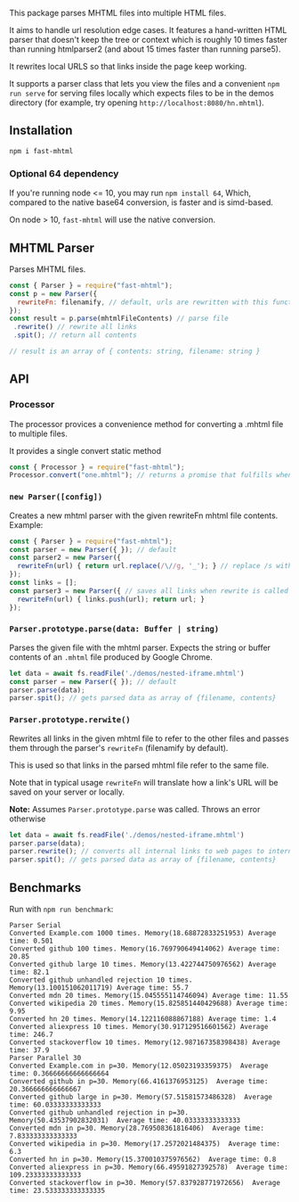 This package parses MHTML files into multiple HTML files.

It aims to handle url resolution edge cases. It features a hand-written HTML parser that doesn't keep the tree or context which is roughly 10 times faster than running htmlparser2 (and about 15 times faster than running parse5).

It rewrites local URLS so that links inside the page keep working.

It supports a parser class that lets you view the files and a convenient `npm run serve` for serving files locally which expects
files to be in the demos directory (for example, try opening `http://localhost:8080/hn.mhtml`).

## Installation

```
npm i fast-mhtml
```

### Optional 64 dependency

If you're running node <= 10, you may run `npm install 64`,
Which, compared to the native base64 conversion, is faster and is simd-based.

On node > 10, `fast-mhtml` will use the native conversion.

## MHTML Parser

Parses MHTML files.

```js
const { Parser } = require("fast-mhtml");
const p = new Parser({
  rewriteFn: filenamify, // default, urls are rewritten with this function
});
const result = p.parse(mhtmlFileContents) // parse file
 .rewrite() // rewrite all links
 .spit(); // return all contents

// result is an array of { contents: string, filename: string }
```

## API

### Processor

The processor provices a convenience method for converting a .mhtml file to multiple files.

It provides a single convert static method

```js
const { Processor } = require("fast-mhtml");
Processor.convert("one.mhtml"); // returns a promise that fulfills when the conversion is done
```

### `new Parser([config])`

Creates a new mhtml parser with the given rewriteFn mhtml file contents. Example:

```js
const { Parser } = require("fast-mhtml");
const parser = new Parser({ }); // default
const parser2 = new Parser({
  rewriteFn(url) { return url.replace(/\//g, '_'); } // replace /s with _s
});
const links = [];
const parser3 = new Parser({ // saves all links when rewrite is called
  rewriteFn(url) { links.push(url); return url; }
});
```

### `Parser.prototype.parse(data: Buffer | string)`

Parses the given file with the mhtml parser. Expects the string or buffer contents of an `.mhtml` file produced by Google Chrome.

```js
let data = await fs.readFile('./demos/nested-iframe.mhtml')
const parser = new Parser({ }); // default
parser.parse(data);
parser.spit(); // gets parsed data as array of {filename, contents}
```

### `Parser.prototype.rerwite()`

Rewrites all links in the given mhtml file to refer to the other files and passes them through the parser's `rewriteFn` (filenamify by default).

This is used so that links in the parsed mhtml file refer to the same file.

Note that in typical usage `rewriteFn` will translate how a link's URL will be saved on your server or locally.

**Note:** Assumes `Parser.prototype.parse` was called. Throws an error otherwise

```js
let data = await fs.readFile('./demos/nested-iframe.mhtml')
parser.parse(data);
parser.rewrite(); // converts all internal links to web pages to internal links based on the other mhtml resources
parser.spit(); // gets parsed data as array of {filename, contents}
```

## Benchmarks

Run with `npm run benchmark`:

```
Parser Serial
Converted Example.com 1000 times. Memory(18.68872833251953) Average time: 0.501
Converted github 100 times. Memory(16.769790649414062) Average time: 20.85
Converted github large 10 times. Memory(13.422744750976562) Average time: 82.1
Converted github unhandled rejection 10 times. Memory(13.100151062011719) Average time: 55.7
Converted mdn 20 times. Memory(15.045555114746094) Average time: 11.55
Converted wikipedia 20 times. Memory(15.825851440429688) Average time: 9.95
Converted hn 20 times. Memory(14.122116088867188) Average time: 1.4
Converted aliexpress 10 times. Memory(30.917129516601562) Average time: 246.7
Converted stackoverflow 10 times. Memory(12.987167358398438) Average time: 37.9
Parser Parallel 30
Converted Example.com in p=30. Memory(12.05023193359375)  Average time: 0.36666666666666664
Converted github in p=30. Memory(66.4161376953125)  Average time: 20.366666666666667
Converted github large in p=30. Memory(57.51581573486328)  Average time: 60.03333333333333
Converted github unhandled rejection in p=30. Memory(50.43537902832031)  Average time: 40.03333333333333
Converted mdn in p=30. Memory(28.769508361816406)  Average time: 7.833333333333333
Converted wikipedia in p=30. Memory(17.2572021484375)  Average time: 6.3
Converted hn in p=30. Memory(15.370010375976562)  Average time: 0.8
Converted aliexpress in p=30. Memory(66.49591827392578)  Average time: 109.23333333333333
Converted stackoverflow in p=30. Memory(57.837928771972656)  Average time: 23.533333333333335
```
